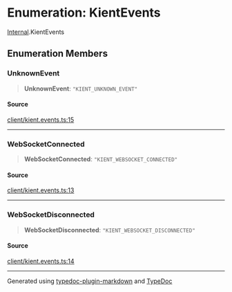 # Enumeration: KientEvents

[Internal](../index.md).KientEvents

## Enumeration Members

### UnknownEvent

> **UnknownEvent**: `"KIENT_UNKNOWN_EVENT"`

#### Source

[client/kient.events.ts:15](https://github.com/zSoulweaver/kient/blob/cb3a38e/src/client/kient.events.ts#L15)

***

### WebSocketConnected

> **WebSocketConnected**: `"KIENT_WEBSOCKET_CONNECTED"`

#### Source

[client/kient.events.ts:13](https://github.com/zSoulweaver/kient/blob/cb3a38e/src/client/kient.events.ts#L13)

***

### WebSocketDisconnected

> **WebSocketDisconnected**: `"KIENT_WEBSOCKET_DISCONNECTED"`

#### Source

[client/kient.events.ts:14](https://github.com/zSoulweaver/kient/blob/cb3a38e/src/client/kient.events.ts#L14)

***

Generated using [typedoc-plugin-markdown](https://www.npmjs.com/package/typedoc-plugin-markdown) and [TypeDoc](https://typedoc.org/)

